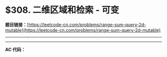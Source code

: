 # $308. 二维区域和检索 - 可变

**题目链接：**[https://leetcode-cn.com/problems/range-sum-query-2d-mutable](https://leetcode-cn.com/problems/range-sum-query-2d-mutable)

---

<Cards card="leetcode_308_range-sum-query-2d-mutable"></Cards>

---

**AC 代码：**

```java

```